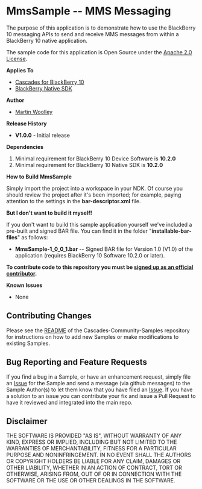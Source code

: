 # MmsSample -- MMS Messaging

The purpose of this application is to demonstrate how to use the BlackBerry 10 messaging APIs to send and receive MMS messages from within a BlackBerry 10 native application. 

The sample code for this application is Open Source under the [Apache 2.0 License](http://www.apache.org/licenses/LICENSE-2.0.html).

**Applies To**

* [Cascades for BlackBerry 10](https://bdsc.webapps.blackberry.com/cascades/)
* [BlackBerry Native SDK](http://developer.blackberry.com/native/)

**Author** 

* [Martin Woolley](https://github.com/mdwoolley)


**Release History**

* **V1.0.0** - Initial release

**Dependencies**

1. Minimal requirement for BlackBerry 10 Device Software is **10.2.0**
1. Minimal requirement for BlackBerry 10 Native SDK is **10.2.0**

**How to Build MmsSample**

Simply import the project into a workspace in your NDK. Of course you should review the project after it's been imported; for example, paying attention to the settings in the **bar-descriptor.xml** file.

**But I don't want to build it myself!**

If you don't want to build this sample application yourself we've included a pre-built and signed BAR file. You can find it in the folder "**installable-bar-files**" as follows:

* **MmsSample-1\_0\_0\_1.bar** -- Signed BAR file for Version 1.0 (V1.0) of the application (requires BlackBerry 10 Software 10.2.0 or later).

**To contribute code to this repository you must be [signed up as an official contributor](http://blackberry.github.com/howToContribute.html).**

**Known Issues**

* None

## Contributing Changes

Please see the [README](https://github.com/blackberry/Cascades-Community-Samples/blob/master/README.md) of the Cascades-Community-Samples repository for instructions on how to add new Samples or make modifications to existing Samples.


## Bug Reporting and Feature Requests

If you find a bug in a Sample, or have an enhancement request, simply file an [Issue](https://github.com/blackberry/Cascades-Community-Samples/issues) for the Sample and send a message (via github messages) to the Sample Author(s) to let them know that you have filed an [Issue](https://github.com/blackberry/Cascades-Community-Samples/issues). If you have a solution to an issue you can contribute your fix and issue a Pull Request to have it reviewed and integrated into the main repo.


## Disclaimer

THE SOFTWARE IS PROVIDED "AS IS", WITHOUT WARRANTY OF ANY KIND, EXPRESS OR IMPLIED, INCLUDING 
BUT NOT LIMITED TO THE WARRANTIES OF MERCHANTABILITY, FITNESS FOR A PARTICULAR PURPOSE 
AND NONINFRINGEMENT. IN NO EVENT SHALL THE AUTHORS OR COPYRIGHT HOLDERS BE LIABLE FOR 
ANY CLAIM, DAMAGES OR OTHER LIABILITY, WHETHER IN AN ACTION OF CONTRACT, TORT OR 
OTHERWISE, ARISING FROM, OUT OF OR IN CONNECTION WITH THE SOFTWARE OR THE USE OR 
OTHER DEALINGS IN THE SOFTWARE.